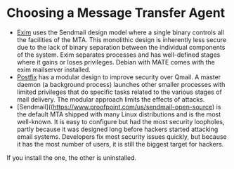 # Choosing a Message Transfer Agent

  * [Exim](https://www.exim.org/) uses the Sendmail design model where a single binary controls all the facilities of the MTA. This monolithic design is inherently less secure due to the lack of binary separation between the individual components of the system. Exim separates processes and has well-defined stages where it gains or loses privileges. Debian with MATE comes with the exim mailserver installed.
  * [Postfix](http://www.postfix.org/|Postfix) has a modular design to improve security over Qmail. A master daemon (a background process) launches other smaller processes with limited privileges that do specific tasks related to the various stages of mail delivery. The modular approach limits the effects of attacks.
  * [Sendmail]((https://www.proofpoint.com/us/sendmail-open-source) is the default MTA shipped with many Linux distributions and is the most well-known. It is easy to configure but had the most security loopholes, partly because it was designed long before hackers started attacking email systems. Developers fix most security issues quickly, but because it has the most number of users, it is still the biggest target for hackers.

If you install the one, the other is uninstalled. 

